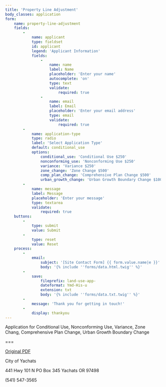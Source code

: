 ```yaml
---
title: 'Property Line Adjustment'
body_classes: application
form:
    name: property-line-adjustment
    fields:
        -
            name: applicant
            type: fieldset
            id: applicant
            legend: 'Applicant Information'
            fields:
                -
                    name: name
                    label: Name
                    placeholder: 'Enter your name'
                    autocomplete: 'on'
                    type: text
                    validate:
                        required: true
                -
                    name: email
                    label: Email
                    placeholder: 'Enter your email address'
                    type: email
                    validate:
                        required: true
        -
            name: application-type
            type: radio
            label: 'Select Application Type'
            default: conditional_use
            options:
                conditional_use: 'Conditional Use $250'
                nonconforming_use: 'Nonconforming Use $250'
                variance: 'Variance $250'
                zone_change: 'Zone Change $500'
                comp_plan_change: 'Comprehensive Plan Change $500'
                urban_growth_change: 'Urban Growth Boundary Change $1000'
        -
            name: message
            label: Message
            placeholder: 'Enter your message'
            type: textarea
            validate:
                required: true
    buttons:
        -
            type: submit
            value: Submit
        -
            type: reset
            value: Reset
    process:
        -
            email:
                subject: '[Site Contact Form] {{ form.value.name|e }}'
                body: '{% include ''forms/data.html.twig'' %}'
        -
            save:
                fileprefix: land-use-app-
                dateformat: Ymd-His-u
                extension: txt
                body: '{% include ''forms/data.txt.twig'' %}'
        -
            message: 'Thank you for getting in touch!'
        -
            display: thankyou
---
```


Application for Conditional Use, Nonconforming Use, Variance, Zone Chang, Comprehensive Plan Change, Urban Growth Boundary Change

===

[Original PDF](land_use_app.pdf)

City of Yachats

441 Hwy 101 N
PO Box 345
Yachats OR 97498

(541) 547-3565

